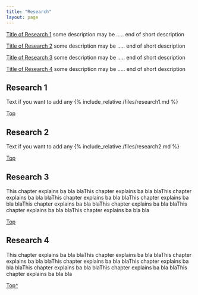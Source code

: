 ```yaml
---
title: "Research"
layout: page
---
```

<p><a href="#R1">Title of Research 1</a> some description may be .....
end of short description</p>
<p><a href="#R2">Title of Research 2</a> some description may be .....
end of short description</p>
<p><a href="#R3">Title of Research 3</a> some description may be .....
end of short description</p>
<p><a href="#R4">Title of Research 4</a> some description may be .....
end of short description</p>

<h2 id="R1">Research 1</h2> <!--Title of your research -->
<p> 
  Text if you want to add any                 <!-- Optional and additional text -->
  {% include_relative /files/research1.md %}  <!-- Include the .md file with data/content of your research  OR add the content manually. -->
</p>
<!-- [Backstory]{{ site.baseurl }}{% link /backstories.md/#R1 %}  -->
<a align="right"  href="#TopOFThePage">Top</a> <!-- a link to go back to the top of this page -->

<h2 id="R2">Research 2</h2>
<p> Text if you want to add any
  {% include_relative /files/research2.md %}
</p>
<a align="right"  href="#TopOFThePage">Top</a>

<h2 id="R3">Research 3</h2>
<p>
  This chapter explains ba bla blaThis chapter explains ba bla blaThis chapter explains ba bla blaThis chapter explains ba bla blaThis chapter explains ba bla blaThis chapter explains ba bla blaThis chapter explains ba bla blaThis chapter explains ba bla blaThis chapter explains ba bla bla
</p>
<a align="right"  href="#TopOFThePage">Top</a>

<h2 id="R4">Research 4</h2>
<p>This chapter explains ba bla blaThis chapter explains ba bla blaThis chapter explains ba bla blaThis chapter explains ba bla blaThis chapter explains ba bla blaThis chapter explains ba bla blaThis chapter explains ba bla blaThis chapter explains ba bla bla</p>
<a align="right"  href="#TopOFThePage">Top^</a>
